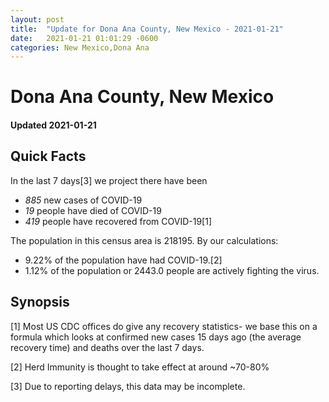 ```yaml
---
layout: post
title:  "Update for Dona Ana County, New Mexico - 2021-01-21"
date:   2021-01-21 01:01:29 -0600
categories: New Mexico,Dona Ana
---
```


# Dona Ana County, New Mexico
#### Updated 2021-01-21

## Quick Facts

In the last 7 days[3] we project there have been
- *885* new cases of COVID-19
- *19* people have died of COVID-19
- *419* people have recovered from COVID-19[1]

The population in this census area is 218195. By our calculations:
- 9.22% of the population have had COVID-19.[2]
- 1.12% of the population or 2443.0 people are actively fighting the virus.

## Synopsis




[1] Most US CDC offices do give any recovery statistics- we base this on a formula which looks at confirmed new cases
15 days ago (the average recovery time) and deaths over the last 7 days.

[2] Herd Immunity is thought to take effect at around ~70-80%

[3] Due to reporting delays, this data may be incomplete.
 
    